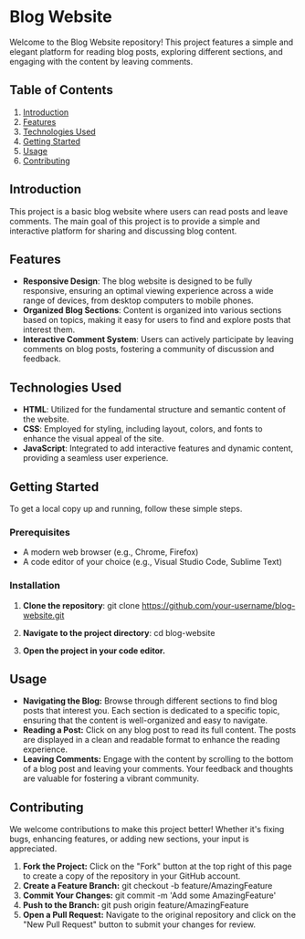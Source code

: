 # Blog Website

Welcome to the Blog Website repository! This project features a simple and elegant platform for reading blog posts, exploring different sections, and engaging with the content by leaving comments.

## Table of Contents

1. [Introduction](#introduction)
2. [Features](#features)
3. [Technologies Used](#technologies-used)
4. [Getting Started](#getting-started)
5. [Usage](#usage)
6. [Contributing](#contributing)

## Introduction

This project is a basic blog website where users can read posts and leave comments. The main goal of this project is to provide a simple and interactive platform for sharing and discussing blog content.

## Features

- **Responsive Design**: The blog website is designed to be fully responsive, ensuring an optimal viewing experience across a wide range of devices, from desktop computers to mobile phones.
- **Organized Blog Sections**: Content is organized into various sections based on topics, making it easy for users to find and explore posts that interest them.
- **Interactive Comment System**: Users can actively participate by leaving comments on blog posts, fostering a community of discussion and feedback.

## Technologies Used

- **HTML**: Utilized for the fundamental structure and semantic content of the website.
- **CSS**: Employed for styling, including layout, colors, and fonts to enhance the visual appeal of the site.
- **JavaScript**: Integrated to add interactive features and dynamic content, providing a seamless user experience.

## Getting Started

To get a local copy up and running, follow these simple steps.

### Prerequisites

- A modern web browser (e.g., Chrome, Firefox)
- A code editor of your choice (e.g., Visual Studio Code, Sublime Text)

### Installation

1. **Clone the repository**:
   git clone https://github.com/your-username/blog-website.git

2. **Navigate to the project directory**:
   cd blog-website
3. **Open the project in your code editor.**

## Usage

- **Navigating the Blog:** Browse through different sections to find blog posts that interest you. Each section is dedicated to a specific topic, ensuring that the content is well-organized and easy to navigate.
- **Reading a Post:** Click on any blog post to read its full content. The posts are displayed in a clean and readable format to enhance the reading experience.
- **Leaving Comments:** Engage with the content by scrolling to the bottom of a blog post and leaving your comments. Your feedback and thoughts are valuable for fostering a vibrant community.

## Contributing

We welcome contributions to make this project better! Whether it's fixing bugs, enhancing features, or adding new sections, your input is appreciated.

1. **Fork the Project:** Click on the "Fork" button at the top right of this page to create a copy of the repository in your GitHub account.
2. **Create a Feature Branch:**
   git checkout -b feature/AmazingFeature
3. **Commit Your Changes:**
   git commit -m 'Add some AmazingFeature'
4. **Push to the Branch:**
   git push origin feature/AmazingFeature
5. **Open a Pull Request:** Navigate to the original repository and click on the "New Pull Request" button to submit your changes for review.

